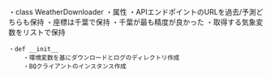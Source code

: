 ・class WeatherDownloader
    ・属性
        ・APIエンドポイントのURLを過去/予測どちらも保持
        ・座標は千葉で保持
            ・千葉が最も精度が良かった
        ・取得する気象変数をリストで保持

    ・def __init__
        ・環境変数を基にダウンロードとログのディレクトリ作成
        ・BQクライアントのインスタンス作成
        